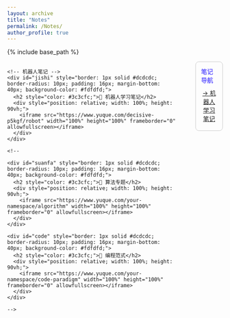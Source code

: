 ```yaml
---
layout: archive
title: "Notes"
permalink: /Notes/
author_profile: true
---
```


{% include base_path %}

<div style="display: flex; gap: 40px;">

  <!-- 左侧嵌入区块 -->
  <div style="flex: 1; min-width: 400px;">

    <!-- 机器人笔记 -->
    <div id="jishi" style="border: 1px solid #dcdcdc; border-radius: 10px; padding: 16px; margin-bottom: 40px; background-color: #fdfdfd;">
      <h2 style="color: #3c3cfc;">📘 机器人学习笔记</h2>
      <div style="position: relative; width: 100%; height: 90vh;">
        <iframe src="https://www.yuque.com/decisive-p5kgf/robot" width="100%" height="100%" frameborder="0" allowfullscreen></iframe>
      </div>
    </div>

    <!-- 
    
    <div id="suanfa" style="border: 1px solid #dcdcdc; border-radius: 10px; padding: 16px; margin-bottom: 40px; background-color: #fdfdfd;">
      <h2 style="color: #3c3cfc;">📙 算法专题</h2>
      <div style="position: relative; width: 100%; height: 90vh;">
        <iframe src="https://www.yuque.com/your-namespace/algorithm" width="100%" height="100%" frameborder="0" allowfullscreen></iframe>
      </div>
    </div>

    <div id="code" style="border: 1px solid #dcdcdc; border-radius: 10px; padding: 16px; margin-bottom: 40px; background-color: #fdfdfd;">
      <h2 style="color: #3c3cfc;">📗 编程范式</h2>
      <div style="position: relative; width: 100%; height: 90vh;">
        <iframe src="https://www.yuque.com/your-namespace/code-paradigm" width="100%" height="100%" frameborder="0" allowfullscreen></iframe>
      </div>
    </div>

    -->

  </div>

  <!-- 右侧导航栏 -->
  <div style="width: 160px; position: sticky; top: 70px; align-self: flex-start; height: fit-content;" class="year-nav">
    <div style="border: 1px solid #ccc; border-radius: 8px; padding: 12px;">
      <div style="font-weight: bold; margin-bottom: 10px; color: #6c63ff;">笔记导航</div>
      <div style="text-align: center;">
        <a href="#jishi" style="display: block; margin-bottom: 6px;">→ 机器人学习笔记</a>
        <!-- 
        <a href="#suanfa" style="display: block; margin-bottom: 6px;">→ 算法专题</a>
        <a href="#code" style="display: block; margin-bottom: 6px;">→ 编程范式</a>
        -->
      </div>
    </div>
  </div>

</div>
